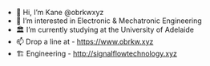 - 👋  Hi, I’m Kane @obrkwxyz
- 👀  I’m interested in Electronic & Mechatronic Engineering
- 🏛️  I’m currently studying at the University of Adelaide
- 📫  Drop a line at - https://www.obrkw.xyz
- 🏗️  Engineering - http://signalflowtechnology.xyz

<!---
obrkwxyz/obrkwxyz is a ✨ special ✨ repository because its `README.md` (this file) appears on your GitHub profile.
You can click the Preview link to take a look at your changes.
--->
